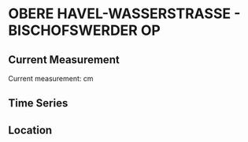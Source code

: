 # OBERE HAVEL-WASSERSTRASSE - BISCHOFSWERDER OP

## Current Measurement

Current measurement: <Value topic="rivers/pegel-online/OHW/BISCHOFSWERDER_OP/measurementValue"/> cm

## Time Series

<TimeSeries topic="rivers/pegel-online/OHW/BISCHOFSWERDER_OP/measurementValue" period="week" />

## Location

<WorldMap>
  <Marker lat="52.89287446077042" lon="13.381069204347641" labelTopic="rivers/pegel-online/OHW/BISCHOFSWERDER_OP" />
</WorldMap>
